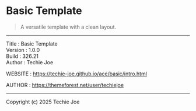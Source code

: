 # Basic Template
> A versatile template with a clean layout.
------------------------------------------------------------------

Title    : Basic Template  
Version  : 1.0.0  
Build    : 326.21  
Author   : Techie Joe  

WEBSITE  : https://techie-joe.github.io/ace/basic/intro.html  

AUTHOR   : https://themeforest.net/user/techiejoe  

------------------------------------------------------------------

Copyright (c) 2025 Techie Joe